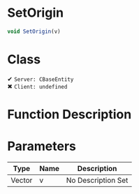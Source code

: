 # SetOrigin
```js	
void SetOrigin(v)
```
# Class
✔ `Server: CBaseEntity`  
✖ `Client: undefined`  

# Function Description

# Parameters
Type|Name|Description
--|--|--
Vector|v|No Description Set
